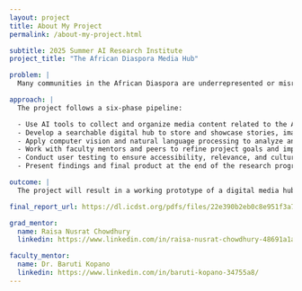 ```yaml
---
layout: project
title: About My Project
permalink: /about-my-project.html

subtitle: 2025 Summer AI Research Institute
project_title: "The African Diaspora Media Hub"

problem: |
  Many communities in the African Diaspora are underrepresented or misrepresented in mainstream media and digital storytelling. This lack of visibility limits access to accurate narratives, cultural preservation, and meaningful engagement with broader audiences. Our project seeks to address this gap by using artificial intelligence to support content creation, archival organization, and media dissemination that reflects the diverse voices and experiences of the African Diaspora.

approach: |
  The project follows a six-phase pipeline:

  - Use AI tools to collect and organize media content related to the African Diaspora.
  - Develop a searchable digital hub to store and showcase stories, images, and audio.
  - Apply computer vision and natural language processing to analyze and tag media.
  - Work with faculty mentors and peers to refine project goals and implementation.
  - Conduct user testing to ensure accessibility, relevance, and cultural accuracy.
  - Present findings and final product at the end of the research program.

outcome: |
  The project will result in a working prototype of a digital media hub that uses AI to organize, analyze, and present stories from the African Diaspora. This includes tagged and searchable content, making it easier to access and understand diverse cultural narratives. Along the way, the team will gain hands-on experience with Python, computer vision, and collaborative research. The final product will be shared through a formal presentation and may serve as a foundation for future research or community-focused media tools.

final_report_url: https://dl.icdst.org/pdfs/files/22e390b2eb0c8e951f3a742fda5b2d1d.pdf

grad_mentor:
  name: Raisa Nusrat Chowdhury
  linkedin: https://www.linkedin.com/in/raisa-nusrat-chowdhury-48691a1a5/

faculty_mentor:
  name: Dr. Baruti Kopano
  linkedin: https://www.linkedin.com/in/baruti-kopano-34755a8/
---
```

